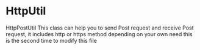 # HttpUtil
HttpPostUtil
This class can help you to send Post request and receive Post request, it includes http or https method depending on your own need
this is the second time to modify this file
